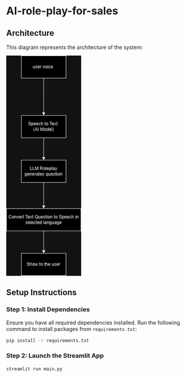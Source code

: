 # AI-role-play-for-sales

## Architecture

This diagram represents the architecture of the system:

![Architecture Diagram](Architecture.png)


## Setup Instructions

### Step 1: Install Dependencies
Ensure you have all required dependencies installed. Run the following command to install packages from `requirements.txt`:

```bash
pip install -r requirements.txt
```

### Step 2: Launch the Streamlit App

```bash
streamlit run main.py
```


